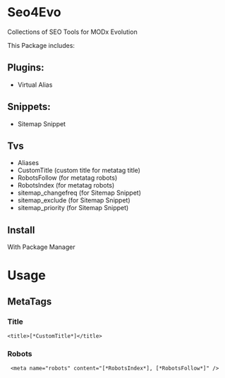 Seo4Evo
=======

Collections of SEO Tools for MODx Evolution

This Package includes:

## Plugins:
* Virtual Alias

## Snippets:
* Sitemap Snippet

## Tvs

* Aliases
* CustomTitle (custom title for metatag title)
* RobotsFollow (for metatag robots)
* RobotsIndex (for metatag robots)
* sitemap_changefreq (for Sitemap Snippet)
* sitemap_exclude (for Sitemap Snippet)
* sitemap_priority (for Sitemap Snippet)

## Install

With Package Manager

# Usage

## MetaTags

### Title

`<title>[*CustomTitle*]</title> ` 
### Robots
` <meta name="robots" content="[*RobotsIndex*], [*RobotsFollow*]" />`


